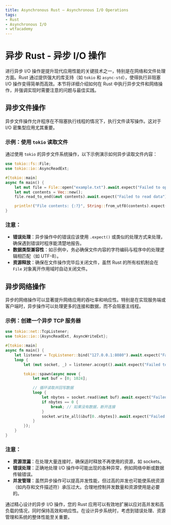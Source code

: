 ```yaml
---
title: Asynchronous Rust – Asynchronous I/O Operations
tags:
- Rust
- Asynchronous I/O
- wtfacademy
---
```


# 异步 Rust - 异步 I/O 操作

进行异步 I/O 操作是提升现代应用性能的关键技术之一，特别是在网络和文件处理方面。Rust 通过提供强大的库支持（如 `tokio` 和 `async-std`），使得执行非阻塞 I/O 操作变得简单而高效。本节将详细介绍如何在 Rust 中执行异步文件和网络操作，并强调实现时需要注意的问题与最佳实践。

## 异步文件操作

异步文件操作允许程序在不阻塞执行线程的情况下，执行文件读写操作。这对于 I/O 密集型应用尤其重要。

### 示例：使用 `tokio` 读取文件

通过使用 `tokio` 的异步文件系统操作，以下示例演示如何异步读取文件内容：

```rust
use tokio::fs::File;
use tokio::io::AsyncReadExt;

#[tokio::main]
async fn main() {
    let mut file = File::open("example.txt").await.expect("Failed to open file");
    let mut contents = Vec::new();
    file.read_to_end(&mut contents).await.expect("Failed to read data");

    println!("File contents: {:?}", String::from_utf8(contents).expect("Data not UTF-8"));
}
```

### 注意：

- **错误处理**：异步操作中的错误应该使用 `.expect()` 或类似的处理方式来处理，确保遇到错误时程序能清楚地报告。
- **数据类型兼容性**：如示例中，务必确保文件内容的字符编码与程序中的处理逻辑相匹配（如 UTF-8）。
- **资源释放**：确保在文件操作完毕后关闭文件，虽然 Rust 的所有权机制会在 `File` 对象离开作用域时自动关闭文件。

## 异步网络操作

异步的网络操作可以显著提升网络应用的吞吐率和响应性。特别是在实现服务端或客户端时，异步操作可以处理更多的连接和数据，而不会阻塞主线程。

### 示例：创建一个异步 TCP 服务器

```rust
use tokio::net::TcpListener;
use tokio::io::{AsyncReadExt, AsyncWriteExt};

#[tokio::main]
async fn main() {
    let listener = TcpListener::bind("127.0.0.1:8080").await.expect("Failed to bind");
    loop {
        let (mut socket, _) = listener.accept().await.expect("Failed to accept connection");

        tokio::spawn(async move {
            let mut buf = [0; 1024];

            // 循环读取并回写数据
            loop {
                let nbytes = socket.read(&mut buf).await.expect("Failed to read data");
                if nbytes == 0 {
                    break; // 如果没有数据，断开连接
                }
                socket.write_all(&buf[0..nbytes]).await.expect("Failed to write data");
            }
        });
    }
}
```

### 注意：

- **资源泄漏**：在处理大量连接时，确保适时释放不再使用的资源，如 sockets。
- **错误处理**：正确地处理 I/O 操作中可能出现的各种异常，例如网络中断或数据传输错误。
- **并发管理**：虽然异步操作可以提高并发性能，但过高的并发也可能使系统资源（如内存和文件描述符）承压过大。合理地控制并发数量和资源使用是必要的。

通过精心设计的异步 I/O 操作，您的 Rust 应用可以有效地扩展以应对高并发和高负载的情况，同时保持高效和响应性。在设计异步系统时，考虑到错误处理、资源管理和系统的整体性能至关重要。